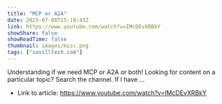 ```yaml
---
title: "MCP or A2A"
date: 2025-07-08T15:19:43Z
link: https://www.youtube.com/watch?v=IMcDEvXRBkY
showShare: false
showReadTime: false
thumbnail: images/misc.png
tags: ["savilltech.com"]
---
```

Understanding if we need MCP or A2A or both! Looking for content on a particular topic? Search the channel. If I have ...

- Link to article: https://www.youtube.com/watch?v=IMcDEvXRBkY